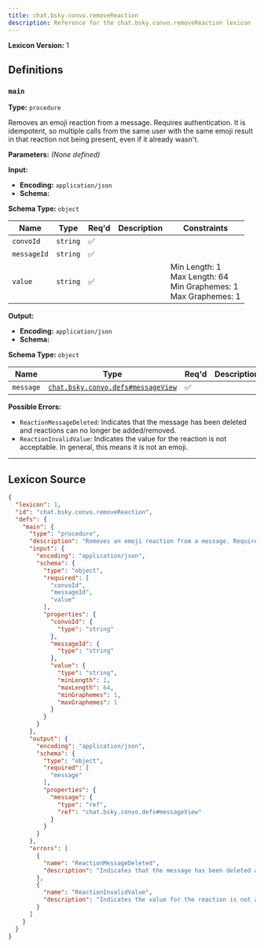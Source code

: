 ```yaml
---
title: chat.bsky.convo.removeReaction
description: Reference for the chat.bsky.convo.removeReaction lexicon
---
```

**Lexicon Version:** 1

## Definitions

<a name="main"></a>
### `main`

**Type:** `procedure`

Removes an emoji reaction from a message. Requires authentication. It is idempotent, so multiple calls from the same user with the same emoji result in that reaction not being present, even if it already wasn't.

**Parameters:** _(None defined)_

**Input:**

- **Encoding:** `application/json`
- **Schema:**

**Schema Type:** `object`

| Name | Type | Req'd  | Description | Constraints |
|------|------|----------|-------------|-------------|
| `convoId` | `string` | ✅  |  |  |
| `messageId` | `string` | ✅  |  |  |
| `value` | `string` | ✅  |  | Min Length: 1<br/>Max Length: 64<br/>Min Graphemes: 1<br/>Max Graphemes: 1 |
**Output:**

- **Encoding:** `application/json`
- **Schema:**

**Schema Type:** `object`

| Name | Type | Req'd  | Description | Constraints |
|------|------|----------|-------------|-------------|
| `message` | [`chat.bsky.convo.defs#messageView`](/lexicons/chat/bsky/convo/defs#messageView) | ✅  |  |  |
**Possible Errors:**

- `ReactionMessageDeleted`: Indicates that the message has been deleted and reactions can no longer be added/removed.
- `ReactionInvalidValue`: Indicates the value for the reaction is not acceptable. In general, this means it is not an emoji.

---

## Lexicon Source
```json
{
  "lexicon": 1,
  "id": "chat.bsky.convo.removeReaction",
  "defs": {
    "main": {
      "type": "procedure",
      "description": "Removes an emoji reaction from a message. Requires authentication. It is idempotent, so multiple calls from the same user with the same emoji result in that reaction not being present, even if it already wasn't.",
      "input": {
        "encoding": "application/json",
        "schema": {
          "type": "object",
          "required": [
            "convoId",
            "messageId",
            "value"
          ],
          "properties": {
            "convoId": {
              "type": "string"
            },
            "messageId": {
              "type": "string"
            },
            "value": {
              "type": "string",
              "minLength": 1,
              "maxLength": 64,
              "minGraphemes": 1,
              "maxGraphemes": 1
            }
          }
        }
      },
      "output": {
        "encoding": "application/json",
        "schema": {
          "type": "object",
          "required": [
            "message"
          ],
          "properties": {
            "message": {
              "type": "ref",
              "ref": "chat.bsky.convo.defs#messageView"
            }
          }
        }
      },
      "errors": [
        {
          "name": "ReactionMessageDeleted",
          "description": "Indicates that the message has been deleted and reactions can no longer be added/removed."
        },
        {
          "name": "ReactionInvalidValue",
          "description": "Indicates the value for the reaction is not acceptable. In general, this means it is not an emoji."
        }
      ]
    }
  }
}
```

